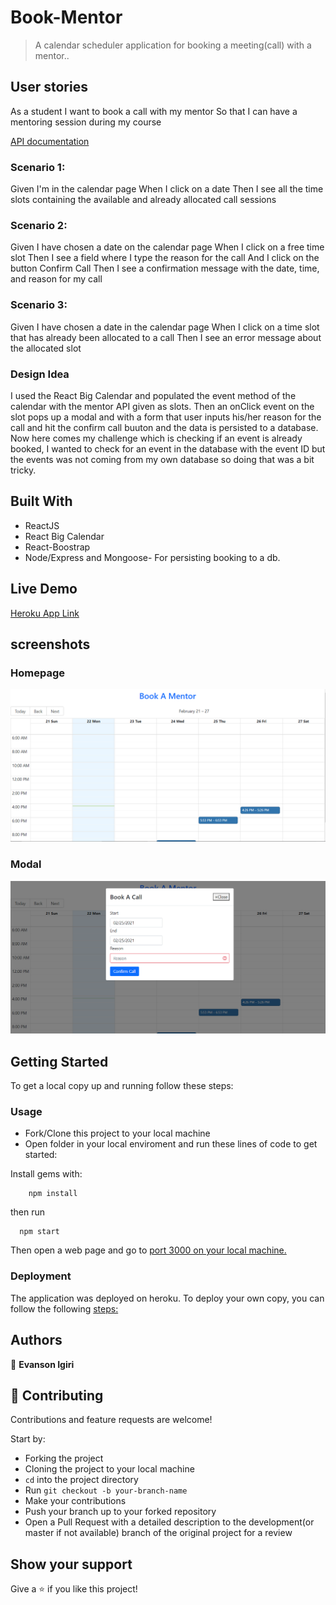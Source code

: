 # Book-Mentor

> A calendar scheduler application for booking a meeting(call) with a mentor..

## User stories

As a student
I want to book a call with my mentor
So that I can have a mentoring session during my course

[API documentation](https://cfcalendar.docs.apiary.io/)

### Scenario 1:

Given I'm in the calendar page
When I click on a date
Then I see all the time slots containing the available and already allocated call sessions

### Scenario 2:

Given I have chosen a date on the calendar page
When I click on a free time slot
Then I see a field where I type the reason for the call
And I click on the button Confirm Call
Then I see a confirmation message with the date, time, and reason for my call

### Scenario 3:

Given I have chosen a date in the calendar page
When I click on a time slot that has already been allocated to a call Then I see an error message about the allocated slot

### Design Idea

I used the React Big Calendar and populated the event method of the calendar with the mentor API given as slots. Then an onClick event on the slot pops up a modal and with a form that user inputs his/her reason for the call and hit the confirm call buuton and the data is persisted to a database. Now here comes my challenge which is checking if an event is already booked, I wanted to check for an event in the database with the event ID but the events was not coming from my own database so doing that was a bit tricky.

## Built With

- ReactJS
- React Big Calendar
- React-Boostrap
- Node/Express and Mongoose- For persisting booking to a db.

## Live Demo

[Heroku App Link](https://mentor-booking.herokuapp.com)

## screenshots

### Homepage

![screenshot](images/screenshot1.png)

### Modal

![screenshot](images/screenshot2.png)

## Getting Started

To get a local copy up and running follow these steps:

### Usage

- Fork/Clone this project to your local machine
- Open folder in your local enviroment and run these lines of code to get started:

Install gems with:

```React
    npm install
```

then run

```React
  npm start
```

Then open a web page and go to [port 3000 on your local machine.](http://localhost:3000)

### Deployment

The application was deployed on heroku.
To deploy your own copy, you can follow the following [steps:](https://devcenter.heroku.com/articles/git)

## Authors

👤 **Evanson Igiri**

## 🤝 Contributing

Contributions and feature requests are welcome!

Start by:

- Forking the project
- Cloning the project to your local machine
- `cd` into the project directory
- Run `git checkout -b your-branch-name`
- Make your contributions
- Push your branch up to your forked repository
- Open a Pull Request with a detailed description to the development(or master if not available) branch of the original project for a review

## Show your support

Give a ⭐️ if you like this project!
